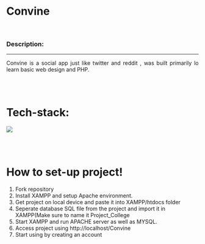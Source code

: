 # Convine
<br/>
<h3>Description:</h3>
<hr/>
<p align="justify">
Convine is a social app just like twitter and reddit , was built primarily lo learn basic web design and PHP.
</p>

<br />
<br />

# Tech-stack:
<p align="left">
    <img src="https://skillicons.dev/icons?i=html,css,js,php,mysql" />
</p>
<br/>
<br/>

# How to set-up project!
<p align="left">
  <ol>
    <li>Fork repository</li>
    <li>Install XAMPP and setup Apache environment.</li>
    <li>Get project on local device and paste it into XAMPP/htdocs folder</li>
    <li>Seperate database SQL file from the project and import it in XAMPP(Make sure to name it Project_College</li>
    <li>Start XAMPP and run APACHE server as well as MYSQL.</li>
    <li>Access project using http://localhost/Convine</li>
    <li>Start using by creating an account</li>
  </ol>
</p>
